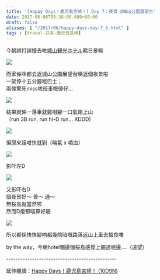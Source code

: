 ```yaml
---
title: '[Happy Days！鹿児島宮崎！] Day 7：夜景 @城山公園展望台'
date: 2017-06-06T09:38:00.000+08:00
draft: false
aliases: [ "/2017/06/happy-days-day-7_6.html" ]
tags : [travel-日本-鹿兒島宮崎]
---
```


今朝誤打誤撞去咗[城山観光ホテル](https://hidie.net/kojkmi7b/)睇日景嘛  

![](/images/kojkmi7g.jpg)

而家係咪都去返城山公園展望台睇返個夜景啦    
一架停十五分鐘嘅巴士；    
兩條驚死miss咗班車嘅傻仔...  

![](/images/kojkmi7g1.jpg)

  
結果就係一落車就雞咁腳一口氣跑上山   
（run 3B run, run hi-D run... XDDD)  

![](/images/kojkmi7g2.jpg)

但原來話咁快就到（喘氣 x 噴血）  

![](/images/kojkmi7g3.jpg)

影吓左D  

![](/images/kojkmi7g4.jpg)

又影吓右D  
個夜景好～ 普～ 通～  
無桜島就當然啦  
然而D燈都唔算好靚  

![](/images/kojkmi7g5.jpg)

所以都係快快腳响都幾陰暗嘅路落返山上車去搵食嚕  
  
by the way，今朝hotel嗰邊個桜島感覺上靚過呢邊....（遠望）  
  
\-----------------------------------------------  
  
延伸閱讀：[Happy Days！鹿児島宮崎！ (10D9N)](https://hidie.net/kojkmi10d9n/)

